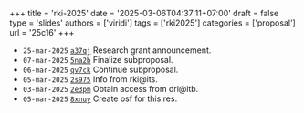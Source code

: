 +++
title = 'rki-2025'
date = '2025-03-06T04:37:11+07:00'
draft = false
type = 'slides'
authors = ['viridi']
tags = ['rki2025']
categories = ['proposal']
url = '25c16'
+++

+ `25-mar-2025` [`a37qj`](https://osf.io/a37qj) Research grant announcement.
+ `07-mar-2025` [`5na2b`](https://osf.io/5na2b) Finalize subproposal.
+ `06-mar-2025` [`qv7ck`](https://osf.io/qv7ck) Continue subproposal.
+ `05-mar-2025` [`2s975`](https://osf.io/2s975) Info from rki@its.
+ `03-mar-2025` [`2e3pm`](https://osf.io/2e3pm) Obtain access from dri@itb.
+ `05-mar-2025` [`8xnuy`](https://osf.io/8xnuy) Create osf for this res.
